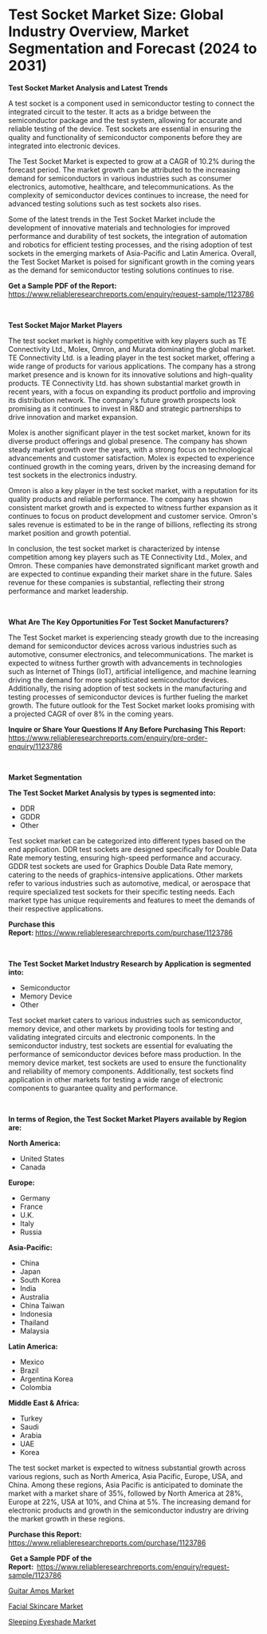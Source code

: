 <p><h1>Test Socket Market Size: Global Industry Overview, Market Segmentation and Forecast (2024 to 2031)</h1></p><p><strong>Test Socket Market Analysis and Latest Trends</strong></p>
<p><p>A test socket is a component used in semiconductor testing to connect the integrated circuit to the tester. It acts as a bridge between the semiconductor package and the test system, allowing for accurate and reliable testing of the device. Test sockets are essential in ensuring the quality and functionality of semiconductor components before they are integrated into electronic devices.</p><p>The Test Socket Market is expected to grow at a CAGR of 10.2% during the forecast period. The market growth can be attributed to the increasing demand for semiconductors in various industries such as consumer electronics, automotive, healthcare, and telecommunications. As the complexity of semiconductor devices continues to increase, the need for advanced testing solutions such as test sockets also rises.</p><p>Some of the latest trends in the Test Socket Market include the development of innovative materials and technologies for improved performance and durability of test sockets, the integration of automation and robotics for efficient testing processes, and the rising adoption of test sockets in the emerging markets of Asia-Pacific and Latin America. Overall, the Test Socket Market is poised for significant growth in the coming years as the demand for semiconductor testing solutions continues to rise.</p></p>
<p><strong>Get a Sample PDF of the Report:&nbsp;</strong> <a href="https://www.reliableresearchreports.com/enquiry/request-sample/1123786">https://www.reliableresearchreports.com/enquiry/request-sample/1123786</a></p>
<p>&nbsp;</p>
<p><strong>Test Socket Major Market Players</strong></p>
<p><p>The test socket market is highly competitive with key players such as TE Connectivity Ltd., Molex, Omron, and Murata dominating the global market. TE Connectivity Ltd. is a leading player in the test socket market, offering a wide range of products for various applications. The company has a strong market presence and is known for its innovative solutions and high-quality products. TE Connectivity Ltd. has shown substantial market growth in recent years, with a focus on expanding its product portfolio and improving its distribution network. The company's future growth prospects look promising as it continues to invest in R&D and strategic partnerships to drive innovation and market expansion.</p><p>Molex is another significant player in the test socket market, known for its diverse product offerings and global presence. The company has shown steady market growth over the years, with a strong focus on technological advancements and customer satisfaction. Molex is expected to experience continued growth in the coming years, driven by the increasing demand for test sockets in the electronics industry.</p><p>Omron is also a key player in the test socket market, with a reputation for its quality products and reliable performance. The company has shown consistent market growth and is expected to witness further expansion as it continues to focus on product development and customer service. Omron's sales revenue is estimated to be in the range of billions, reflecting its strong market position and growth potential.</p><p>In conclusion, the test socket market is characterized by intense competition among key players such as TE Connectivity Ltd., Molex, and Omron. These companies have demonstrated significant market growth and are expected to continue expanding their market share in the future. Sales revenue for these companies is substantial, reflecting their strong performance and market leadership.</p></p>
<p>&nbsp;</p>
<p><strong>What Are The Key Opportunities For Test Socket Manufacturers?</strong></p>
<p><p>The Test Socket market is experiencing steady growth due to the increasing demand for semiconductor devices across various industries such as automotive, consumer electronics, and telecommunications. The market is expected to witness further growth with advancements in technologies such as Internet of Things (IoT), artificial intelligence, and machine learning driving the demand for more sophisticated semiconductor devices. Additionally, the rising adoption of test sockets in the manufacturing and testing processes of semiconductor devices is further fueling the market growth. The future outlook for the Test Socket market looks promising with a projected CAGR of over 8% in the coming years.</p></p>
<p><strong>Inquire or Share Your Questions If Any Before Purchasing This Report:</strong> <a href="https://www.reliableresearchreports.com/enquiry/pre-order-enquiry/1123786">https://www.reliableresearchreports.com/enquiry/pre-order-enquiry/1123786</a></p>
<p>&nbsp;</p>
<p><strong>Market Segmentation</strong></p>
<p><strong>The Test Socket Market Analysis by types is segmented into:</strong></p>
<p><ul><li>DDR</li><li>GDDR</li><li>Other</li></ul></p>
<p><p>Test socket market can be categorized into different types based on the end application. DDR test sockets are designed specifically for Double Data Rate memory testing, ensuring high-speed performance and accuracy. GDDR test sockets are used for Graphics Double Data Rate memory, catering to the needs of graphics-intensive applications. Other markets refer to various industries such as automotive, medical, or aerospace that require specialized test sockets for their specific testing needs. Each market type has unique requirements and features to meet the demands of their respective applications.</p></p>
<p><strong>Purchase this Report:&nbsp;</strong><a href="https://www.reliableresearchreports.com/purchase/1123786">https://www.reliableresearchreports.com/purchase/1123786</a></p>
<p>&nbsp;</p>
<p><strong>The Test Socket Market Industry Research by Application is segmented into:</strong></p>
<p><ul><li>Semiconductor</li><li>Memory Device</li><li>Other</li></ul></p>
<p><p>Test socket market caters to various industries such as semiconductor, memory device, and other markets by providing tools for testing and validating integrated circuits and electronic components. In the semiconductor industry, test sockets are essential for evaluating the performance of semiconductor devices before mass production. In the memory device market, test sockets are used to ensure the functionality and reliability of memory components. Additionally, test sockets find application in other markets for testing a wide range of electronic components to guarantee quality and performance.</p></p>
<p>&nbsp;</p>
<p><strong>In terms of Region, the Test Socket Market Players available by Region are:</strong></p>
<p>
    <p> <strong> North America: </strong>
        <ul>
            <li>United States</li>
            <li>Canada</li>
        </ul>
        </p> 
    <p> <strong> Europe: </strong>
        <ul>
            <li>Germany</li>
            <li>France</li>
            <li>U.K.</li>
            <li>Italy</li>
            <li>Russia</li>
        </ul>
        </p> 
    <p> <strong> Asia-Pacific: </strong>
        <ul>
            <li>China</li>
            <li>Japan</li>
            <li>South Korea</li>
            <li>India</li>
            <li>Australia</li>
            <li>China Taiwan</li>
            <li>Indonesia</li>
            <li>Thailand</li>
            <li>Malaysia</li>
        </ul>
        </p> 
    <p> <strong> Latin America: </strong>
        <ul>
            <li>Mexico</li>
            <li>Brazil</li>
            <li>Argentina Korea</li>
            <li>Colombia</li>
        </ul>
        </p> 
    <p> <strong> Middle East & Africa: </strong>
        <ul>
            <li>Turkey</li>
            <li>Saudi</li>
            <li>Arabia</li>
            <li>UAE</li>
            <li>Korea</li>
        </ul>
    </p>
    </p>
<p><p>The test socket market is expected to witness substantial growth across various regions, such as North America, Asia Pacific, Europe, USA, and China. Among these regions, Asia Pacific is anticipated to dominate the market with a market share of 35%, followed by North America at 28%, Europe at 22%, USA at 10%, and China at 5%. The increasing demand for electronic products and growth in the semiconductor industry are driving the market growth in these regions.</p></p>
<p><strong>Purchase this Report: </strong><a href="https://www.reliableresearchreports.com/purchase/1123786">https://www.reliableresearchreports.com/purchase/1123786</a></p>
<p>&nbsp;<strong>Get a Sample PDF of the Report:&nbsp;&nbsp;</strong><a href="https://www.reliableresearchreports.com/enquiry/request-sample/1123786">https://www.reliableresearchreports.com/enquiry/request-sample/1123786</a></p>
<p><strong></strong></p>
<p><p><a href="https://github.com/nicoletavirag/Market-Research-Report-List-2/blob/main/guitar-amps-market.md">Guitar Amps Market</a></p><p><a href="https://github.com/redneck06/Market-Research-Report-List-2/blob/main/facial-skincare-market.md">Facial Skincare Market</a></p><p><a href="https://github.com/mauripalmi/Market-Research-Report-List-2/blob/main/sleeping-eyeshade-market.md">Sleeping Eyeshade Market</a></p></p>